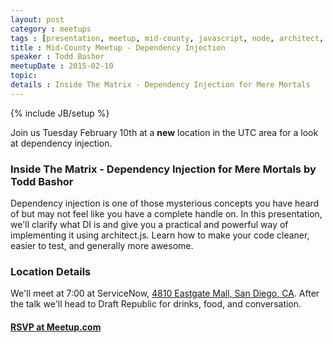 ```yaml
---
layout: post
category : meetups
tags : [presentation, meetup, mid-county, javascript, node, architect, di]
title : Mid-County Meetup - Dependency Injection
speaker : Todd Bashor
meetupDate : 2015-02-10
topic:
details : Inside The Matrix - Dependency Injection for Mere Mortals
---
```


{% include JB/setup %}

Join us Tuesday February 10th at a **new** location in the UTC area for a look at dependency injection.

### Inside The Matrix - Dependency Injection for Mere Mortals by Todd Bashor

Dependency injection is one of those mysterious concepts you have heard of but may not feel like you have a complete handle on. In this presentation, we'll clarify what DI is and give you a practical and powerful way of implementing it using architect.js. Learn how to make your code cleaner, easier to test, and generally more awesome.

### Location Details

We'll meet at 7:00 at ServiceNow, [4810 Eastgate Mall, San Diego, CA][map]. After the talk we'll head to Draft Republic for drinks, food, and conversation.

#### [RSVP at Meetup.com][event]

[map]: https://www.google.com/maps?q=4810+Eastgate+Mall+San+Diego+CA+92121+United+States&z=14
[event]: http://www.meetup.com/sandiegojs/events/219985079/
